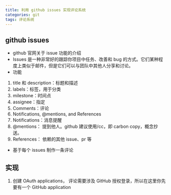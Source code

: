 ```yaml
---
title: 利用 github issues 实现评论系统
categories: git
tags: 评论系统
---
```


<!--
  name: 利用github issues实现评论系统
  description: 利用github的issues作为数据库，构建一个评论系统
-->

## github issues

- github 官网关于 issue 功能的介绍
- Issues 是一种非常好的跟踪你项目中任务、改善和 bug 的方式。它们某种程度上类似于邮件，但是它们可以与团队中其他人分享和讨论。
- 功能

1. title 和 description：标题和描述
2. labels：标签，用于分类
3. milestone：时间点
4. assignee：指定
5. Comments：评论
6. Notifications, @mentions, and References
7. Notifications：消息提醒
8. @mentions： 提到他人。github 建议使用/cc，即 carbon copy，概念抄送。
9. References： 依赖的其他 issue、pr 等

- 基于每个 issues 制作一条评论

## 实现

1. 创建 OAuth applications， 评论需要涉及 GitHub 授权登录，所以在这里你先要有一个 GitHub application
